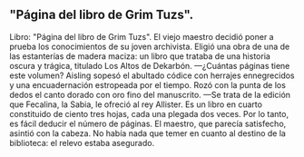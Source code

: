 ## "Página del libro de Grim Tuzs".
Libro: "Página del libro de Grim Tuzs".
El viejo maestro decidió poner a prueba los conocimientos de su joven archivista. Eligió una obra de una de las estanterías de madera maciza: un libro que trataba de una historia oscura y trágica, titulado Los Altos de Dekarbón.
—¿Cuántas páginas tiene este volumen?
Aisling sopesó el abultado códice con herrajes ennegrecidos y una encuadernación estropeada por el tiempo. Rozó con la punta de los dedos el canto dorado con oro fino del manuscrito.
—Se trata de la edición que Fecalina, la Sabia, le ofreció al rey Allister. Es un libro en cuarto constituido de ciento tres hojas, cada una plegada dos veces. Por lo tanto, es fácil deducir el número de páginas.
El maestro, que parecía satisfecho, asintió con la cabeza. No había nada que temer en cuanto al destino de la biblioteca: el relevo estaba asegurado.
